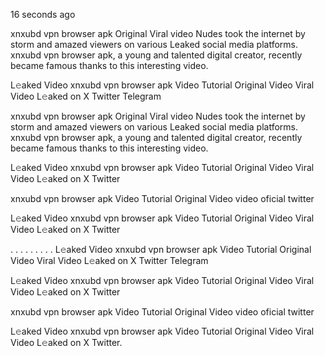 
16 seconds ago

xnxubd vpn browser apk Original Viral video Nudes took the internet by storm and amazed viewers on various Leaked social media platforms. xnxubd vpn browser apk, a young and talented digital creator, recently became famous thanks to this interesting video.

L𝚎aked Video xnxubd vpn browser apk Video Tutorial Original Video Viral Video L𝚎aked on X Twitter Telegram

xnxubd vpn browser apk Original Viral video Nudes took the internet by storm and amazed viewers on various Leaked social media platforms. xnxubd vpn browser apk, a young and talented digital creator, recently became famous thanks to this interesting video.

L𝚎aked Video xnxubd vpn browser apk Video Tutorial Original Video Viral Video L𝚎aked on X Twitter

xnxubd vpn browser apk Video Tutorial Original Video video oficial twitter

L𝚎aked Video xnxubd vpn browser apk Video Tutorial Original Video Viral Video L𝚎aked on X Twitter

. . . . . . . . . L𝚎aked Video xnxubd vpn browser apk Video Tutorial Original Video Viral Video L𝚎aked on X Twitter Telegram

L𝚎aked Video xnxubd vpn browser apk Video Tutorial Original Video Viral Video L𝚎aked on X Twitter

xnxubd vpn browser apk Video Tutorial Original Video video oficial twitter

L𝚎aked Video xnxubd vpn browser apk Video Tutorial Original Video Viral Video L𝚎aked on X Twitter.
